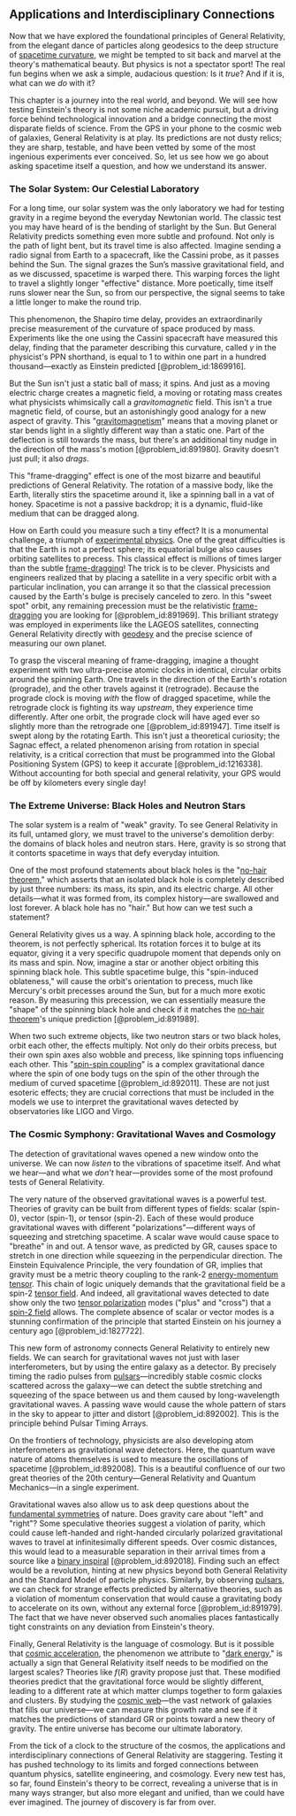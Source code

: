 ## Applications and Interdisciplinary Connections

Now that we have explored the foundational principles of General Relativity, from the elegant dance of particles along geodesics to the deep structure of [spacetime curvature](@article_id:160597), we might be tempted to sit back and marvel at the theory's mathematical beauty. But physics is not a spectator sport! The real fun begins when we ask a simple, audacious question: Is it *true*? And if it is, what can we *do* with it?

This chapter is a journey into the real world, and beyond. We will see how testing Einstein's theory is not some niche academic pursuit, but a driving force behind technological innovation and a bridge connecting the most disparate fields of science. From the GPS in your phone to the cosmic web of galaxies, General Relativity is at play. Its predictions are not dusty relics; they are sharp, testable, and have been vetted by some of the most ingenious experiments ever conceived. So, let us see how we go about asking spacetime itself a question, and how we understand its answer.

### The Solar System: Our Celestial Laboratory

For a long time, our solar system was the only laboratory we had for testing gravity in a regime beyond the everyday Newtonian world. The classic test you may have heard of is the bending of starlight by the Sun. But General Relativity predicts something even more subtle and profound. Not only is the path of light bent, but its travel time is also affected. Imagine sending a radio signal from Earth to a spacecraft, like the Cassini probe, as it passes behind the Sun. The signal grazes the Sun’s massive gravitational field, and as we discussed, spacetime is warped there. This warping forces the light to travel a slightly longer "effective" distance. More poetically, time itself runs slower near the Sun, so from our perspective, the signal seems to take a little longer to make the round trip.

This phenomenon, the Shapiro time delay, provides an extraordinarily precise measurement of the curvature of space produced by mass. Experiments like the one using the Cassini spacecraft have measured this delay, finding that the parameter describing this curvature, called $\gamma$ in the physicist's PPN shorthand, is equal to 1 to within one part in a hundred thousand—exactly as Einstein predicted [@problem_id:1869916].

But the Sun isn't just a static ball of mass; it spins. And just as a moving electric charge creates a magnetic field, a moving or rotating mass creates what physicists whimsically call a *gravitomagnetic* field. This isn't a true magnetic field, of course, but an astonishingly good analogy for a new aspect of gravity. This "[gravitomagnetism](@article_id:199124)" means that a moving planet or star bends light in a slightly different way than a static one. Part of the deflection is still towards the mass, but there's an additional tiny nudge in the direction of the mass's motion [@problem_id:891980]. Gravity doesn't just pull; it also *drags*.

This "frame-dragging" effect is one of the most bizarre and beautiful predictions of General Relativity. The rotation of a massive body, like the Earth, literally stirs the spacetime around it, like a spinning ball in a vat of honey. Spacetime is not a passive backdrop; it is a dynamic, fluid-like medium that can be dragged along.

How on Earth could you measure such a tiny effect? It is a monumental challenge, a triumph of [experimental physics](@article_id:264303). One of the great difficulties is that the Earth is not a perfect sphere; its equatorial bulge also causes orbiting satellites to precess. This classical effect is millions of times larger than the subtle [frame-dragging](@article_id:159698)! The trick is to be clever. Physicists and engineers realized that by placing a satellite in a very specific orbit with a particular inclination, you can arrange it so that the classical precession caused by the Earth's bulge is precisely canceled to zero. In this "sweet spot" orbit, any remaining precession must be the relativistic [frame-dragging](@article_id:159698) you are looking for [@problem_id:891969]. This brilliant strategy was employed in experiments like the LAGEOS satellites, connecting General Relativity directly with [geodesy](@article_id:272051) and the
precise science of measuring our own planet.

To grasp the visceral meaning of frame-dragging, imagine a thought experiment with two ultra-precise atomic clocks in identical, circular orbits around the spinning Earth. One travels in the direction of the Earth's rotation (prograde), and the other travels against it (retrograde). Because the prograde clock is moving *with* the flow of dragged spacetime, while the retrograde clock is fighting its way *upstream*, they experience time differently. After one orbit, the prograde clock will have aged ever so slightly more than the retrograde one [@problem_id:891947]. Time itself is swept along by the rotating Earth. This isn't just a theoretical curiosity; the Sagnac effect, a related phenomenon arising from rotation in special relativity, is a critical correction that must be programmed into the Global Positioning System (GPS) to keep it accurate [@problem_id:1216338]. Without accounting for both special and general relativity, your GPS would be off by kilometers every single day!

### The Extreme Universe: Black Holes and Neutron Stars

The solar system is a realm of "weak" gravity. To see General Relativity in its full, untamed glory, we must travel to the universe's demolition derby: the domains of black holes and neutron stars. Here, gravity is so strong that it contorts spacetime in ways that defy everyday intuition.

One of the most profound statements about black holes is the "[no-hair theorem](@article_id:201244)," which asserts that an isolated black hole is completely described by just three numbers: its mass, its spin, and its electric charge. All other details—what it was formed from, its complex history—are swallowed and lost forever. A black hole has no "hair." But how can we test such a statement?

General Relativity gives us a way. A spinning black hole, according to the theorem, is not perfectly spherical. Its rotation forces it to bulge at its equator, giving it a very specific quadrupole moment that depends only on its mass and spin. Now, imagine a star or another object orbiting this spinning black hole. This subtle spacetime bulge, this "spin-induced oblateness," will cause the orbit's orientation to precess, much like Mercury's orbit precesses around the Sun, but for a much more exotic reason. By measuring this precession, we can essentially measure the "shape" of the spinning black hole and check if it matches the [no-hair theorem](@article_id:201244)'s unique prediction [@problem_id:891989].

When two such extreme objects, like two neutron stars or two black holes, orbit each other, the effects multiply. Not only do their orbits precess, but their own spin axes also wobble and precess, like spinning tops influencing each other. This "[spin-spin coupling](@article_id:150275)" is a complex gravitational dance where the spin of one body tugs on the spin of the other through the medium of curved spacetime [@problem_id:892011]. These are not just esoteric effects; they are crucial corrections that must be included in the models we use to interpret the gravitational waves detected by observatories like LIGO and Virgo.

### The Cosmic Symphony: Gravitational Waves and Cosmology

The detection of gravitational waves opened a new window onto the universe. We can now *listen* to the vibrations of spacetime itself. And what we hear—and what we *don't* hear—provides some of the most profound tests of General Relativity.

The very nature of the observed gravitational waves is a powerful test. Theories of gravity can be built from different types of fields: scalar (spin-0), vector (spin-1), or tensor (spin-2). Each of these would produce gravitational waves with different "polarizations"—different ways of squeezing and stretching spacetime. A scalar wave would cause space to "breathe" in and out. A tensor wave, as predicted by GR, causes space to stretch in one direction while squeezing in the perpendicular direction. The Einstein Equivalence Principle, the very foundation of GR, implies that gravity must be a metric theory coupling to the rank-2 [energy-momentum tensor](@article_id:149582). This chain of logic uniquely demands that the gravitational field be a spin-2 [tensor field](@article_id:266038). And indeed, all gravitational waves detected to date show only the two [tensor polarization](@article_id:196620) modes ("plus" and "cross") that a [spin-2 field](@article_id:157753) allows. The complete absence of scalar or vector modes is a stunning confirmation of the principle that started Einstein on his journey a century ago [@problem_id:1827722].

This new form of astronomy connects General Relativity to entirely new fields. We can search for gravitational waves not just with laser interferometers, but by using the entire galaxy as a detector. By precisely timing the radio pulses from [pulsars](@article_id:203020)—incredibly stable cosmic clocks scattered across the galaxy—we can detect the subtle stretching and squeezing of the space between us and them caused by long-wavelength gravitational waves. A passing wave would cause the whole pattern of stars in the sky to appear to jitter and distort [@problem_id:892002]. This is the principle behind Pulsar Timing Arrays.

On the frontiers of technology, physicists are also developing atom interferometers as gravitational wave detectors. Here, the quantum wave nature of atoms themselves is used to measure the oscillations of spacetime [@problem_id:892008]. This is a beautiful confluence of our two great theories of the 20th century—General Relativity and Quantum Mechanics—in a single experiment.

Gravitational waves also allow us to ask deep questions about the [fundamental symmetries](@article_id:160762) of nature. Does gravity care about "left" and "right"? Some speculative theories suggest a violation of parity, which could cause left-handed and right-handed circularly polarized gravitational waves to travel at infinitesimally different speeds. Over cosmic distances, this would lead to a measurable separation in their arrival times from a source like a [binary inspiral](@article_id:202739) [@problem_id:892018]. Finding such an effect would be a revolution, hinting at new physics beyond both General Relativity and the Standard Model of particle physics. Similarly, by observing [pulsars](@article_id:203020), we can check for strange effects predicted by alternative theories, such as a violation of momentum conservation that would cause a gravitating body to accelerate on its own, without any external force [@problem_id:891979]. The fact that we have never observed such anomalies places fantastically tight constraints on any deviation from Einstein's theory.

Finally, General Relativity is the language of cosmology. But is it possible that [cosmic acceleration](@article_id:161299), the phenomenon we attribute to "[dark energy](@article_id:160629)," is actually a sign that General Relativity itself needs to be modified on the largest scales? Theories like $f(R)$ gravity propose just that. These modified theories predict that the gravitational force would be slightly different, leading to a different rate at which matter clumps together to form galaxies and clusters. By studying the [cosmic web](@article_id:161548)—the vast network of galaxies that fills our universe—we can measure this growth rate and see if it matches the predictions of standard GR or points toward a new theory of gravity. The entire universe has become our ultimate laboratory.

From the tick of a clock to the structure of the cosmos, the applications and interdisciplinary connections of General Relativity are staggering. Testing it has pushed technology to its limits and forged connections between quantum physics, satellite engineering, and cosmology. Every new test has, so far, found Einstein's theory to be correct, revealing a universe that is in many ways stranger, but also more elegant and unified, than we could have ever imagined. The journey of discovery is far from over.